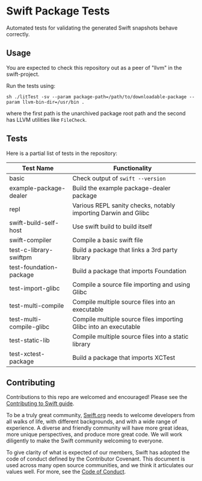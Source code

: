 Swift Package Tests
===================

Automated tests for validating the generated Swift snapshots behave correctly.

Usage
-----

You are expected to check this repository out as a peer of "llvm" in the
swift-project.

Run the tests using:

    sh ./litTest -sv --param package-path=/path/to/downloadable-package --param llvm-bin-dir=/usr/bin .

where the first path is the unarchived package root path and the second has LLVM
utilities like `FileCheck`.

Tests
-----

Here is a partial list of tests in the repository:

| Test Name                | Functionality                                                    |
|--------------------------|------------------------------------------------------------------|
| basic                    | Check output of `swift --version`                                |
| example-package-dealer   | Build the example package-dealer package                         |
| repl                     | Various REPL sanity checks, notably importing Darwin and Glibc   |
| swift-build-self-host    | Use swift build to build itself                                  |
| swift-compiler           | Compile a basic swift file                                       |
| test-c-library-swiftpm   | Build a package that links a 3rd party library                   |
| test-foundation-package  | Build a package that imports Foundation                          |
| test-import-glibc        | Compile a source file importing and using Glibc                  |
| test-multi-compile       | Compile multiple source files into an executable                 |
| test-multi-compile-glibc | Compile multiple source files importing Glibc into an executable |
| test-static-lib          | Compile multiple source files into a static library              |
| test-xctest-package      | Build a package that imports XCTest                              |


## Contributing 

Contributions to this repo are welcomed and encouraged! Please see the
[Contributing to Swift guide](https://swift.org/contributing/).

To be a truly great community, [Swift.org](https://swift.org/) needs to welcome
developers from all walks of life, with different backgrounds, and with a wide
range of experience. A diverse and friendly community will have more great
ideas, more unique perspectives, and produce more great code. We will work
diligently to make the Swift community welcoming to everyone.

To give clarity of what is expected of our members, Swift has adopted the
code of conduct defined by the Contributor Covenant. This document is used
across many open source communities, and we think it articulates our values
well. For more, see the [Code of Conduct](https://swift.org/code-of-conduct/).
